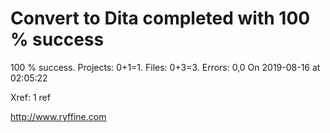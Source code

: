 # Convert to Dita  completed with 100 % success

100 % success. Projects: 0+1=1.  Files: 0+3=3. Errors: 0,0  On 2019-08-16 at 02:05:22

Xref: 1 ref



http://www.ryffine.com
